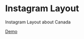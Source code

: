 # Instagram Layout
Instagram Layout about Canada 

[Demo](https://alessag.github.io/instagram-layout/)
